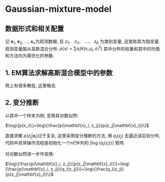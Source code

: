# Gaussian-mixture-model
## 数据形式和相关配置
记
$\mathbf{x}_1$, 
$\mathbf{x}_2$, 
..., 
$\mathbf{x}_n$为观测数据, 且
$z_1$、
$z_2$、
...、
$z_K$ 为类别变量, 这里称其为隐变量. 观测变量服从高斯混合分布: 
$p(x)=\sum\alpha_i N(x; \mu_i, \sigma^2_i)$
其中分布的权重和其中的均值和方法均为需优化的参数. 
## 1. EM算法求解高斯混合模型中的参数
网上有很多教程, 这里略去. 

## 2. 变分推断
以其中一个样本为例, 变换其对数似然: 

$\log\{p(x_i)\}=\log\{\frac{p(\mathbf{x}_i, z_j)}{p(z_j|\mathbf{x}_i)}\}$

直接求解
$p(z_j|\mathbf{x}_i)$过于复杂, 这里采用变分推断的方法, 用
$q_i(z_j)$
去逼近该后验分布, 代码中具体操作流程是初始化一个n行K列的
$[\log\{q_i(z_j)\}]$
矩阵. 

对对数似然进一步作变换: 

$\log\{\frac{p(\mathbf{x}_i, z_j)}{p(z_j|\mathbf{x}_i)}\}=\log\{\frac{p(\mathbf{x}_i, z_j)}{q_i(z_j)}\}+\log\{\frac{q_i(z_j)}{p(z_j|\mathbf{x}_i)}\}$
